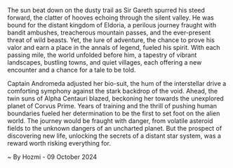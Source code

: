 
The sun beat down on the dusty trail as Sir Gareth spurred his steed forward, the clatter of hooves echoing through the silent valley. He was bound for the distant kingdom of Eldoria, a perilous journey fraught with bandit ambushes, treacherous mountain passes, and the ever-present threat of wild beasts. Yet, the lure of adventure, the chance to prove his valor and earn a place in the annals of legend, fueled his spirit. With each passing mile, the world unfolded before him, a tapestry of vibrant landscapes, bustling towns, and quiet villages, each offering a new encounter and a chance for a tale to be told. 

Captain Andromeda adjusted her bio-suit, the hum of the interstellar drive a comforting symphony against the stark backdrop of the void. Ahead, the twin suns of Alpha Centauri blazed, beckoning her towards the unexplored planet of Corvus Prime.  Years of training and the thrill of pushing human boundaries fueled her determination to be the first to set foot on the alien world. The journey would be fraught with danger, from volatile asteroid fields to the unknown dangers of an uncharted planet. But the prospect of discovering new life, unlocking the secrets of a distant star system, was a reward worth risking everything for. 

~ By Hozmi - 09 October 2024
